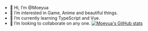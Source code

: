 - 👋 Hi, I’m @Moeyua
- 👀 I’m interested in Game, Anime and beautiful things.
- 🌱 I’m currently learning TypeScript and Vue.
- 💞️ I’m looking to collaborate on any one.
[![Moeyua's GitHub stats](https://github-readme-stats.vercel.app/api?username=moeyua)](https://github.com/anuraghazra/github-readme-stats)

<!---
Moeyua/Moeyua is a ✨ special ✨ repository because its `README.md` (this file) appears on your GitHub profile.
You can click the Preview link to take a look at your changes.
--->
